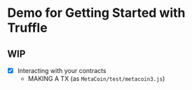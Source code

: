 # Demo for Getting Started with Truffle  

## WIP  
+ [x] Interacting with your contracts  
  - MAKING A TX (as `MetaCoin/test/metacoin3.js`)    